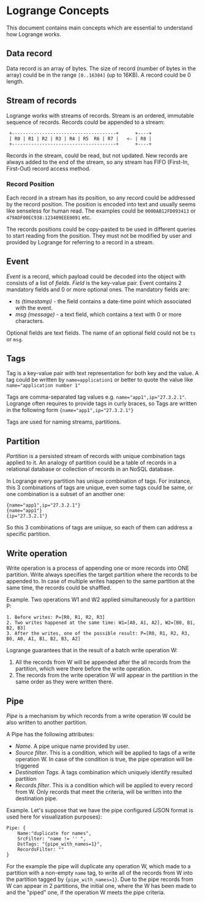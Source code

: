 # Logrange Concepts
This document contains main concepts which are essential to understand how Logrange works. 
 
## Data record
Data record is an array of bytes. The size of record (number of bytes in the array) could be in the range `[0..16384]` (up to 16KB). A record could be 0 length.
 
## Stream of records
Logrange works with streams of records. Stream is an ordered, immutable sequence of records. Records could be appended to a stream:

```
 +--------------------------------------+      +----+
 | R0 | R1 | R2 | R3 | R4 | R5  R6 | R7 |   <- | R8 |
 +--------------------------------------+      +----+
```
 
Records in the stream, could be read, but not updated. New records are always added to the end of the stream, so any stream has FIFO (First-In, First-Out) record access method. 
 
### Record Position
Each record in a stream has its position, so any record could be addressed by the record position. The position is encoded into text and usually seems like senseless for human read. The examples could be `0000AB12FD093413` or `479ADF00EC938:123409EEE0091` etc. 
 
The records positions could be copy-pasted to be used in different queries to start reading from the position. They must not be modified by user and provided by Logrange for referring to a record in a stream. 
 
## Event
_Event_ is a record, which payload could be decoded into the object with consists of a list of _fields_. _Field_ is the key-value pair. Event contains 2 mandatory fields and 0 or more optional ones. The mandatory fields are:
- _ts (timestamp)_ - the field contains a date-time point which associated with the event.
- _msg (message)_ - a text field, which contains a text with 0 or more characters.
 
Optional fields are text fields. The name of an optional field could not be `ts` or `msg`.
 
## Tags 
Tag is a key-value pair with text representation for both key and the value. A tag could be written by `name=application1` or better to quote the value like `name="application number 1"`
 
Tags are comma-separated tag values e.g. `name="app1",ip="27.3.2.1"`. Logrange often requires to provide tags in curly braces, so Tags are written in the following form `{name="app1",ip="27.3.2.1"}`
 
Tags are used for naming streams, partitions.
 
## Partition
_Partition_ is a persisted stream of records with unique combination tags applied to it. An analogy of partition could be a table of records in a relational database or collection of records in an NoSQL database. 
 
In Logrange every partition has unique combination of tags. For instance, this 3 combinations of tags are unique, even some tags could be same, or one combination is a subset of an another one:
```
{name="app1",ip="27.3.2.1"}
{name="app1"}
{ip="27.3.2.1"}
```
So this 3 combinations of tags are unique, so each of them can address a specific partition.
 
## Write operation
Write operation is a process of appending one or more records into ONE partition. Write always specifies the target partition where the records to be appended to. In case of multiple writes happen to the same partition at the same time, the records could be shaffled. 
 
Example. Two operations W1 and W2 applied simultaneously for a partition P:
```
1. Before writes: P=[R0, R1, R2, R3]
2. Two writes happened at the same time: W1=[A0, A1, A2], W2=[B0, B1, B2, B3] 
3. After the writes, one of the possible result: P=[R0, R1, R2, R3, B0, A0, A1, B1, B2, B3, A2]  
```
Logrange guarantees that in the result of a batch write operation W: 
1. All the records from W will be appended after the all records from the partition, which were there before the write operation. 
2. The records from the write operation W will appear in the partition in the same order as they were written there. 
 
## Pipe
_Pipe_ is a mechanism by which records from a write operation W could be also written to another partition.
 
A Pipe has the following attributes:
- _Name_. A pipe unique name provided by user. 
- _Source filter_. This is a condition, which will be applied to tags of a write operation W. In case of the condition is true, the pipe operation will be triggered
- _Destination Tags_. A tags combination which uniquely identify resulted partition
- _Records filter_. This is a condition which will be applied to every record from W. Only records that meet the criteria, will be written into the destination pipe. 
 
Example. Let's suppose that we have the pipe configured (JSON format is used here for visualization purposes):
```
Pipe: {
    Name:"duplicate for names", 
    SrcFilter: "name != '' ",
    DstTags: "{pipe_with_names=1}",
    RecordsFilter: ""
}
```
For the example the pipe will duplicate any operation W, which made to a partition with a non-empty `name` tag, to write all of the records from W into the partition tagged by `{pipe_with_names=1}`. Due to the pipe records from W can appear in 2 partitions, the initial one, where the W has been made to and the "piped" one, if the operation W meets the pipe criteria.
 
 
 
 
 

